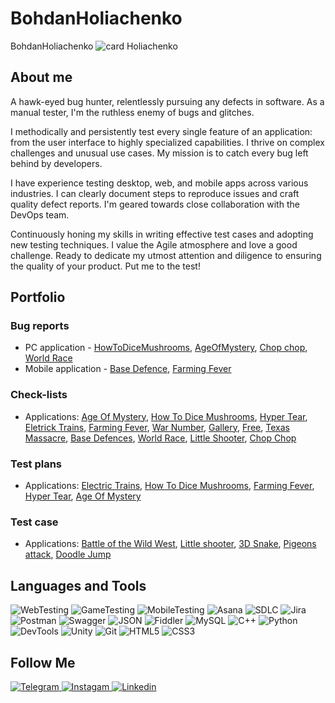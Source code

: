 # BohdanHoliachenko
BohdanHoliachenko ![card Holiachenko](https://github.com/BohdanHoliachenko/BohdanHoliachenko/assets/141743979/3ff22f6e-8623-4b58-b68b-6d31da78d61d)


## About me
A hawk-eyed bug hunter, relentlessly pursuing any defects in software. As a manual tester, I'm the ruthless enemy of bugs and glitches.

I methodically and persistently test every single feature of an application: from the user interface to highly specialized capabilities. I thrive on complex challenges and unusual use cases. My mission is to catch every bug left behind by developers.

I have experience testing desktop, web, and mobile apps across various industries. I can clearly document steps to reproduce issues and craft quality defect reports. I'm geared towards close collaboration with the DevOps team.

Continuously honing my skills in writing effective test cases and adopting new testing techniques. I value the Agile atmosphere and love a good challenge. Ready to dedicate my utmost attention and diligence to ensuring the quality of your product. Put me to the test!

## Portfolio 

### Bug reports 
- PC application - [HowToDiceMushrooms](https://trello.com/invite/b/g6YA33Al/ATTIe60ae9b711fd9ae6cb6f16b8b05eedc49CBFCE4A/texas-massacre), [AgeOfMystery](https://trello.com/b/6r5zG00E/age-of-mystery), [Chop chop](https://trello.com/b/4NZ5JXuG/shop-shop), [World Race](https://trello.com/b/cHKrURoV/world-race)
- Mobile application - [Base Defence](https://trello.com/b/2rHBDLqs/base-defence), [Farming Fever](https://trello.com/b/W2Nk7Klm/farming-fever)

### Check-lists
- Applications: [Age Of Mystery](https://docs.google.com/spreadsheets/d/1XeNGn4GeHVZ6e5FcxbF1y7InOrCGgi6rilckFUBl-nc/edit?usp=sharing),  [How To Dice Mushrooms](https://docs.google.com/spreadsheets/d/1xx_cFoam_PpiviaZZrAJSWZ3QZmrvW6YW7tzTEymozM/edit?usp=sharing),  [Hyper Tear](https://docs.google.com/spreadsheets/d/1tQHbIKkg4T-ZVWpQ85SH7aY3yHdDDd8sCw5rX6zsGMs/edit?usp=sharing),
  [Eletrick Trains](https://docs.google.com/spreadsheets/d/1zKUO_lOJ7iL64NeBwVHZLoNAxAP7QcQ3CPpWqFBF3hQ/edit?usp=sharing),  [Farming Fever](https://docs.google.com/spreadsheets/d/1JrhlRICtrFnfxfqvmgFKxFjcpHXyGPIjNI2NiWljdpk/edit?usp=sharing),  [War Number](https://docs.google.com/spreadsheets/d/18lWR1o0I0-ALpt5MeIUnOaxz7ejfHL0jY8bPiGqdszw/edit?usp=sharing),  [Gallery](https://docs.google.com/spreadsheets/d/1FdkxT4V3Z3Do1B2u4axB71LDwkv5sUDRDZ6LElL8M6M/edit?usp=sharing),  [Free](https://docs.google.com/spreadsheets/d/1HtYA0mbeoFLapw05nyACCrUcJYMUHWoe_4p0HgTqDso/edit?usp=sharing),  [Texas Massacre](https://docs.google.com/spreadsheets/d/128_rANYaIOEhUnicZBWntZqtM5bsZzVzWBdfVAVrHgk/edit?usp=sharing),  [Base Defences](https://docs.google.com/spreadsheets/d/1P-aU-p4jR0mW74i8LjYlWeDg9ecRAzKn2B1xzYB2pDQ/edit?usp=sharing),  [World Race](https://docs.google.com/spreadsheets/d/1YyECkHMKEZMzHPlKBtC1zUKVWwpcFBskgyReMgu5nWw/edit?usp=sharing),  [Little Shooter](https://docs.google.com/spreadsheets/d/1GDa4ycYwQfgw-hwjxzDiWhpHKE3-3gJfLV-DOXJfJh0/edit?usp=sharing),  [Chop Chop](https://docs.google.com/spreadsheets/d/1oE__g2fDVuTjx4ih2PxaMR1LLeqcMTI6JkMAZhhpz0k/edit?usp=sharing)

### Test plans 
- Applications: [Electric Trains](https://docs.google.com/document/d/1drI1sCm_4h9YpLNg-VXNmhgnHSpviIy5N0P5Hjxgx5Y/edit?usp=sharing),  [How To Dice Mushrooms](https://docs.google.com/document/d/1i_WS4rOtmu0n8aYihOoVelTbzDdL9oaS92rG6rmowEg/edit?usp=sharing),  [Farming Fever](https://docs.google.com/document/d/1ljRpn6SkAxCQtfJfdg6P5GgGRozN-mA5kljYimrPjCE/edit?usp=sharing),
  [Hyper Tear](https://docs.google.com/document/d/1_yzB02LKNFB1s-qROEZXamZob5LgjLPJvDpNj0-v8RU/edit?usp=sharing),  [Age Of Mystery](https://docs.google.com/document/d/1bVYkV7jHyxS0J-77F2IAHKTWUYx27bKYbVLifkDafQ8/edit?usp=sharing)

### Test case 
- Applications: [Battle of the Wild West](https://docs.google.com/spreadsheets/d/1WDyRpXFa1sOWPZDF2r4IseuZDd5GE3wfeU7qhJBnOvo/edit?usp=sharing), 
 [Little shooter](https://docs.google.com/spreadsheets/d/1kWN4n-um7UMEtN8GL7ZVwJr9R7T9XlpXFwFRxyTztio/edit?usp=sharing),
 [3D Snake](https://docs.google.com/spreadsheets/d/1Td-xUIZiT2AlwedKXysl3bChVfGXsvDI_HlO9MlzsOw/edit?usp=sharing),
 [Pigeons attack](https://docs.google.com/spreadsheets/d/1iFSojgOkowjjOw9sCeOOBkD4la_gEcSJ3B4j_CJ1OpI/edit?usp=sharing),
 [Doodle Jump](https://docs.google.com/spreadsheets/d/1JGR00lln-MGm8CZwEBYoRm603Q5ml1MXHQWlD6CpblU/edit?usp=sharing)

## Languages and Tools
![WebTesting](https://img.shields.io/badge/-WebTesting-556AC1?style=for-the-badge&logo=WebTesting&logoColor=556AC1)
![GameTesting](https://img.shields.io/badge/-GameTesting-FAB000?style=for-the-badge&logo=GameTesting&logoColor=FAB000)
![MobileTesting](https://img.shields.io/badge/-MobileTesting-4592C1?style=for-the-badge&logo=MobileTesting&logoColor=4592C1)
![Asana](https://img.shields.io/badge/-Asana-363639?style=for-the-badge&logo=Asana&logoColor=F06A6A)
![SDLC](https://img.shields.io/badge/-SDLC-A4BEF1?style=for-the-badge&logo=SDLC&logoColor=A4BEF1)
![Jira](https://img.shields.io/badge/-Jira-629FF6?style=for-the-badge&logo=Jira&logoColor=166BE0)
![Postman](https://img.shields.io/badge/-Postman-D7D0AD?style=for-the-badge&logo=Postman&logoColor=FB7C29)
![Swagger](https://img.shields.io/badge/-Swagger-173648?style=for-the-badge&logo=Swagger&logoColor=8BB600)
![JSON](https://img.shields.io/badge/-JSON-B2B2B2?style=for-the-badge&logo=JSON&logoColor=393939)
![Fiddler](https://img.shields.io/badge/-Fiddler-2B6D05?style=for-the-badge&logo=Fiddler&logoColor=2B6D05)
![MySQL](https://img.shields.io/badge/-MySQL-5181A2?style=for-the-badge&logo=MySQL&logoColor=00337E)
![C++](https://img.shields.io/badge/-C++-659AD2?style=for-the-badge&logo=C%2b%2b&logoColor=004482)
![Python](https://img.shields.io/badge/-Python-254A6B?style=for-the-badge&logo=Python&logoColor=FFE56A)
![DevTools](https://img.shields.io/badge/-DevTools-266EE4?style=for-the-badge&logo=DevTools&logoColor=266EE4)
![Unity](https://img.shields.io/badge/-Unity-757879?style=for-the-badge&logo=Unity&logoColor=000000)
![Git](https://img.shields.io/badge/-Git-181617?style=for-the-badge&logo=Git&logoColor=F0F0F0)
![HTML5](https://img.shields.io/badge/-HTML5-3A3B3D?style=for-the-badge&logo=HTML5&logoColor=64C18)
![CSS3](https://img.shields.io/badge/-CSS3-254ADC?style=for-the-badge&logo=CSS3&logoColor=2094EF)





## Follow Me
[ ![Telegram](https://img.shields.io/badge/-Telegram-30A5D8?style=for-the-badge&logo=Telegram&logoColor=F6F9FA) ](https://t.me/BohdanHoliachenko)
[ ![Instagam](https://img.shields.io/badge/-Instagram-A601CD?style=for-the-badge&logo=Instagram&logoColor=D6A639) ](https://www.instagram.com/bohdanholiachenko/)
[ ![Linkedin](https://img.shields.io/badge/-Linkedin-0A66C2?style=for-the-badge&logo=Linkedin&logoColor=FFFFFF) ](https://www.linkedin.com/in/%D0%B1%D0%BE%D0%B3%D0%B4%D0%B0%D0%BD-bohdan-786772286/)

